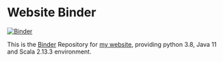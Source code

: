 # Website Binder

[![Binder](https://mybinder.org/badge_logo.svg)](https://mybinder.org/v2/gh/LucienZhang/website-binder/master)

This is the [Binder](https://mybinder.org/) Repository for [my website](https://github.com/LucienZhang/website), providing python 3.8, Java 11 and Scala 2.13.3 environment.
